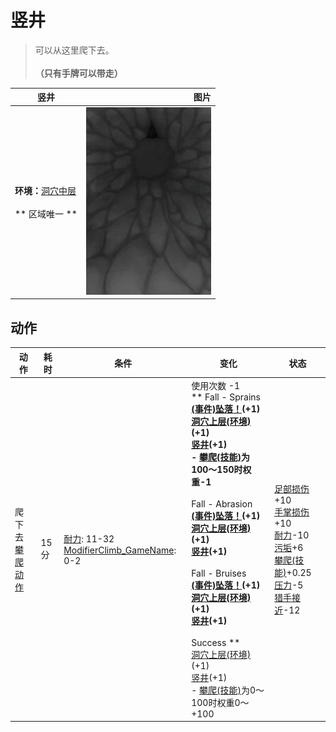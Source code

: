 # 竖井  
> 可以从这里爬下去。<br><br><b>（只有手牌可以带走）</b>  
  
  竖井  |   图片   
 ----  |  ----:   
 **环境：**[洞穴中层](MidChamber.md)<br><br>** 区域唯一 **  |  <img decoding="async" src="Sprite/ShaftDown.png" href="a.md" style="max-width:300px;max-height:300px;">   
  
## 动作  
动作  |  耗时  |  条件  |  变化  |  状态  
----  |  ----  |  ----  |  ----  |  ----  
爬下去<br>[攀爬动作](ClimbAction.md)  |  15分  |  [耐力](Stamina.md): 11-32<br>[ModifierClimb_GameName](ModifierClimb.md): 0-2  |  使用次数  -1<br>** Fall - Sprains **<br>  [(事件)坠落！](Event_FallSprains.md)(+1)<br>  [洞穴上层(环境)](Env_LowChamber.md)(+1)<br>  [竖井](ShaftLowChamberToMidChamber.md)(+1)<br>- [攀爬(技能)](Skill_Climbing.md)为100～150时权重-1<br><br>** Fall - Abrasion **<br>  [(事件)坠落！](Event_FallAbrasion.md)(+1)<br>  [洞穴上层(环境)](Env_LowChamber.md)(+1)<br>  [竖井](ShaftLowChamberToMidChamber.md)(+1)<br><br>** Fall - Bruises **<br>  [(事件)坠落！](Event_FallBruise.md)(+1)<br>  [洞穴上层(环境)](Env_LowChamber.md)(+1)<br>  [竖井](ShaftLowChamberToMidChamber.md)(+1)<br><br>** Success **<br>  [洞穴上层(环境)](Env_LowChamber.md)(+1)<br>  [竖井](ShaftLowChamberToMidChamber.md)(+1)<br>- [攀爬(技能)](Skill_Climbing.md)为0～100时权重0～+100<br>  |  [足部损伤](FootDamage.md)+10<br>[手掌损伤](HandDamage.md)+10<br>[耐力](Stamina.md)-10<br>[污垢](Filth.md)+6<br>[攀爬(技能)](Skill_Climbing.md)+0.25<br>[压力](Stress.md)-5<br>[猎手接近](HuntersProximity.md)-12  

